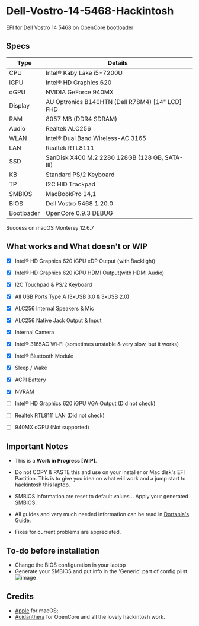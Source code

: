 # Dell-Vostro-14-5468-Hackintosh

EFI for Dell Vostro 14 5468 on OpenCore bootloader

## Specs

Type | Details
 ------ | --------------------------------
CPU     | Intel® Kaby Lake i5-7200U
iGPU    | Intel® HD Graphics 620
dGPU    | NVIDIA GeForce 940MX
Display | AU Optronics B140HTN (Dell R78M4) [14" LCD] FHD
RAM     | 8057 MB (DDR4 SDRAM)
Audio   | Realtek ALC256
WLAN    | Intel® Dual Band Wireless-AC 3165
LAN     | Realtek RTL8111
SSD     | SanDisk X400 M.2 2280 128GB (128 GB, SATA-III)
KB      | Standard PS/2 Keyboard
TP      | I2C HID Trackpad
SMBIOS  | MacBookPro 14,1
BIOS    | Dell Vostro 5468 1.20.0
Bootloader | OpenCore 0.9.3 DEBUG

Success on macOS Monterey 12.6.7

## What works and What doesn't or WIP

- [x] Intel® HD Graphics 620 iGPU eDP Output (with Backlight)
- [x] Intel® HD Graphics 620 iGPU HDMI Output(with HDMI Audio)
- [x] I2C Touchpad & PS/2 Keyboard
- [x] All USB Ports Type A (3xUSB 3.0 & 3xUSB 2.0)
- [x] ALC256 Internal Speakers & Mic
- [x] ALC256 Native Jack Output & Input
- [x] Internal Camera
- [x] Intel® 3165AC Wi-Fi (sometimes unstable & very slow, but it works)
- [x] Intel® Bluetooth Module
- [x] Sleep / Wake
- [x] ACPI Battery
- [x] NVRAM
- [ ] Intel® HD Graphics 620 iGPU VGA Output (Did not check)
- [ ] Realtek RTL8111 LAN (Did not check)

- [ ] 940MX dGPU (Not supported)

## Important Notes

- This is a **Work in Progress [WIP]**.
- Do not COPY & PASTE this and use on your installer or Mac disk's EFI Partition. This is to give you idea on what will work and a jump start to hackintosh this laptop.
- SMBIOS information are reset to default values... Apply your generated SMBIOS.
- All guides and very much needed information can be read in [Dortania's Guide](https://dortania.github.io/vanilla-laptop-guide/ "Overview - Dortania").

- Fixes for current problems are appreciated.

## To-do before installation

* Change the BIOS configuration in your laptop
* Generate your SMBIOS and put info in the 'Generic' part of config.plist.
  ![image](https://github.com/AGNAGAN/Dell-Vostro-14-5468-Hackintosh/assets/123486067/3d227ef2-c557-413a-9ffa-377f2793ff93)


## Credits
- [Apple](https://apple.com) for macOS;
- [Acidanthera](https://github.com/acidanthera) for OpenCore and all the lovely hackintosh work.
